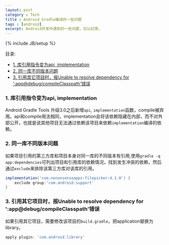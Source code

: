 ```yaml
---
layout: post
category : Tech
title : Android Gradle编译的一些问题
tags : [android]
excerpt: Android开发中遇到的一些问题，仅以纪录。
---
```

{% include JB/setup %}

目录:
<!-- @import "[TOC]" {cmd="toc" depthFrom=3 depthTo=6 orderedList=false} -->
<!-- code_chunk_output -->

* [1. 库引用指令变为api, implementation](#1-库引用指令变为api-implementation)
* [2. 同一库不同版本问题](#2-同一库不同版本问题)
* [3. 引用其它项目时，报Unable to resolve dependency for ':app@debug/compileClasspath'错误](#3-引用其它项目时报unable-to-resolve-dependency-for-appdebugcompileclasspath错误)

<!-- /code_chunk_output -->


### 1. 库引用指令变为api, implementation

Android Gradle Tools 升级3.0之后新增`api`, `implementation`函数，compile被弃用。api和compile用法相同，implementation会将该依赖隐藏在内部，而不对外部公开，也就是说其他项目无法通过依赖该项目来依赖`implementation`编译的依赖。

### 2. 同一库不同版本问题

如果项目引用的第三方库和项目本身对同一库的不同版本有引用,使用`gradle -q app:dependencies`可列出项目和引用库的依赖情况，找到发生冲突的依赖，然后通过`exclude`来排除该第三方库对该库的引用。

```groovy
implementation('com.nononsenseapps:filepicker:4.1.0') {
    exclude group:'com.android.support'
}
```

### 3. 引用其它项目时，报Unable to resolve dependency for ':app@debug/compileClasspath'错误

如果引用其它项目，需要修改该项目的`build.gradle`，把application替换为library。

```groovy
apply plugin: 'com.android.library'
```
